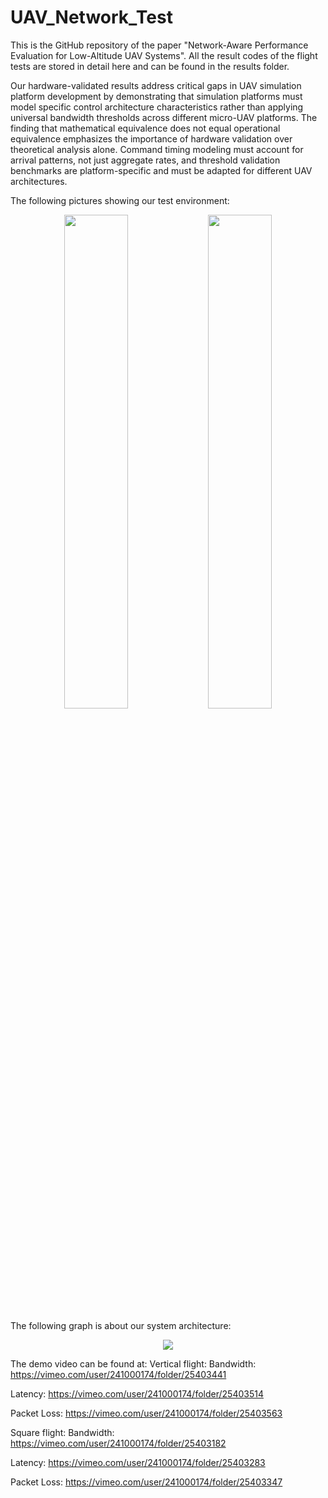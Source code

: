 # UAV_Network_Test

This is the GitHub repository of the paper "Network-Aware Performance Evaluation for Low-Altitude UAV Systems". All the result codes of the flight tests are stored in detail here and can be found in the results folder.

Our hardware-validated results address critical gaps in UAV simulation platform development by demonstrating that simulation platforms must model specific control architecture characteristics rather than applying universal bandwidth thresholds across different micro-UAV platforms.   The finding that mathematical equivalence does not equal operational equivalence emphasizes the importance of hardware validation over theoretical analysis alone.   Command timing modeling must account for arrival patterns, not just aggregate rates, and threshold validation benchmarks are platform-specific and must be adapted for different UAV architectures.

The following pictures showing our test environment:
<p align="center">
  <img src="https://github.com/user-attachments/assets/871da981-ce22-471c-940e-c4fd14b1b611" width="45%" />
  <img src="https://github.com/user-attachments/assets/8ad24636-8b4b-4509-ab20-f7ab40dd7a1e" width="45%" />
</p>

The following graph is about our system architecture:
<p align="center">
  <img src="https://github.com/user-attachments/assets/779de50f-efa5-45b8-9783-25e76acd292e" />
</p>

The demo video can be found at:
Vertical flight:
Bandwidth:
https://vimeo.com/user/241000174/folder/25403441

Latency:
https://vimeo.com/user/241000174/folder/25403514

Packet Loss:
https://vimeo.com/user/241000174/folder/25403563

Square flight:
Bandwidth:
https://vimeo.com/user/241000174/folder/25403182

Latency:
https://vimeo.com/user/241000174/folder/25403283

Packet Loss:
https://vimeo.com/user/241000174/folder/25403347


